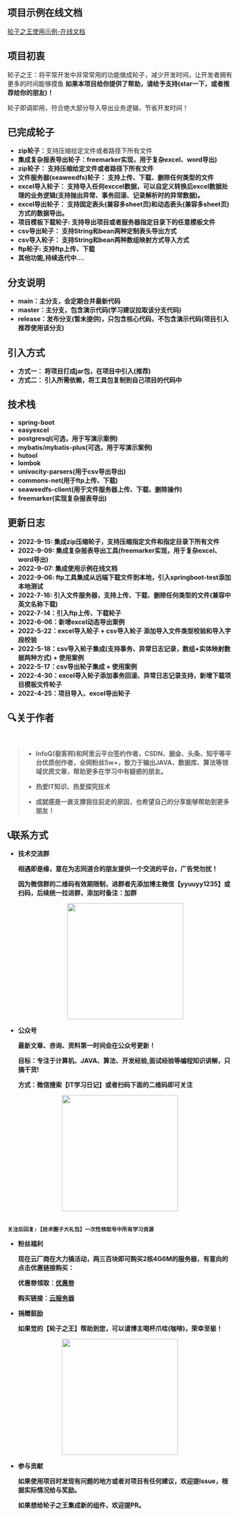 ## 项目示例在线文档

<a href="http://it-learning-diary.gitee.io/it-wheels-king-inline-doc" target="_blank">轮子之王使用示例-在线文档</a>


## 项目初衷

轮子之王：将平常开发中非常常用的功能做成轮子，减少开发时间，让开发者拥有更多的时间能够摸鱼
<b>如果本项目给你提供了帮助，请给予支持(star一下，或者推荐给你的朋友)！</b>

轮子即调即用，符合绝大部分导入导出业务逻辑，节省开发时间！


## 已完成轮子

- <b>zip轮子：</b>支持压缩给定文件或者路径下所有文件
- <b>集成复杂报表导出轮子：freemarker实现，用于复杂excel、word导出)
- <b>zip轮子：</b> 支持压缩给定文件或者路径下所有文件
- <b>文件服务器(seaweedfs)轮子：</b> 支持上传、下载、删除任何类型的文件
- <b>excel导入轮子：</b> 支持导入任何exccel数据，可以自定义转换后excel数据处理的业务逻辑(支持抛出异常、事务回滚、记录解析时的异常数据)。
- <b>excel导出轮子：</b> 支持固定表头(兼容多sheet页)和动态表头(兼容多sheet页)方式的数据导出。
- <b>项目模板下载轮子:</b> 支持导出项目或者服务器指定目录下的任意模板文件
- <b>csv导出轮子：</b> 支持String和bean两种定制表头导出方式
- <b>csv导入轮子：</b> 支持String和bean两种数组映射方式导入方式
- <b>ftp轮子</b>: 支持ftp上传、下载
- 其他功能,持续迭代中....



## 分支说明

- main：主分支，会定期合并最新代码
- master：主分支，包含演示代码(学习建议拉取该分支代码)
- release：发布分支(暂未提供)，只包含核心代码，不包含演示代码(<b>项目引入推荐使用该分支</b>)

## 引入方式


- <b>方式一：</b> 将项目打成jar包，在项目中引入(推荐)
- <b>方式二：</b> 引入所需依赖，将工具包复制到自己项目的代码中

## 技术栈

- spring-boot
- easyexcel
- postgresql(可选，用于写演示案例)
- mybatis/mybatis-plus(可选，用于写演示案例)
- hutool
- lombok
- univocity-parsers(用于csv导出导出)
- commons-net(用于ftp上传、下载)
- seaweedfs-client(用于文件服务器上传、下载、删除操作)
- freemarker(实现复杂报表导出)



## 更新日志

  - 2022-9-15: 集成zip压缩轮子，支持压缩指定文件和指定目录下所有文件
  - 2022-9-09: 集成复杂报表导出工具(freemarker实现，用于复杂excel、word导出)
  - 2022-9-07: 集成使用示例在线文档
  - 2022-9-06: ftp工具集成从远端下载文件到本地，引入springboot-test添加本地测试
  - 2022-7-16: 引入文件服务器，支持上传、下载、删除任何类型的文件(兼容中英文名称下载)
  - 2022-7-14：引入ftp上传、下载轮子
  - 2022-6-06：新增excel动态导出案例
  - 2022-5-22：excel导入轮子 + csv导入轮子 添加导入文件类型校验和导入字段校验
  - 2022-5-18：csv导入轮子集成(支持事务、异常日志记录，数组+实体映射数据两种方式) + 使用案例
  - 2022-5-17：csv导出轮子集成 + 使用案例
  - 2022-4-30：excel导入轮子添加事务回滚、异常日志记录支持，新增下载项目模板文件轮子
  - 2022-4-25：项目导入、excel导出轮子

## 🔍关于作者
<br/>


> - <b>InfoQ(极客邦)和阿里云平台签约作者</b>，CSDN、掘金、头条、知乎等平台优质创作者，全网粉丝5w+，致力于输出JAVA、数据库、算法等领域优质文章，帮助更多在学习中有疑惑的朋友。
>
> - 热爱IT知识、热爱探究技术
> 
> - **成就感是一直支撑我往前走的原因，也希望自己的分享能够帮助到更多朋友！**

## 📞联系方式



- **技术交流群**

	相遇即是缘，意在为志同道合的朋友提供一个交流的平台，**广告党勿扰！**<br>
	
	因为微信群的二维码有效期限制，进群者先添加博主微信【yyuuyy1235】或扫码，后续统一拉进群，**添加时备注：加群**
	
   <div align="center">
        <img src="https://it-diary-1308244209.cos.ap-guangzhou.myqcloud.com//image20220501120429.png" width="260px">
    </div>
  
  


- **公众号**

	**最新文章、咨询、资料第一时间会在公众号更新！**<br>
	
	目标：专注于计算机、JAVA、算法、开发经验,面试经验等编程知识讲解，只搞干货!<br>
	
	方式：微信搜索【**IT学习日记**】或者扫码下面的二维码即可关注

<div align="center">
        <img src="https://it-diary-1308244209.cos.ap-guangzhou.myqcloud.com//image20220501120516.png" width="260px">
    	</div>

<br>

    关注后回复:【技术圈子大礼包】一次性领取号中所有学习资源



- **粉丝福利**

	现在云厂商在大力搞活动，两三百块即可购买2核4G6M的服务器，有意向的点击优惠链接购买：

	优惠劵领取：<a href="https://curl.qcloud.com/YIRVbiCZ" title="优惠劵" target="_blank">优惠劵</a>
	
	购买链接：<a href="https://curl.qcloud.com/EMjgIkAC" title="云服务器" target="_blank">云服务器</a>
	


- **捐赠鼓励**

	如果觉的【轮子之王】帮助到您，可以请博主喝杯爪哇(咖啡)，荣幸至极！
<div align="center">
        <img src="https://it-diary-1308244209.cos.ap-guangzhou.myqcloud.com//image20220501120559.png" width="260px">
    	</div>



- **参与贡献**

	如果使用项目时发现有问题的地方或者对项目有任何建议，欢迎提Issue，根据实际情况给与奖励。
	
	如果想给轮子之王集成新的组件，欢迎提PR。
